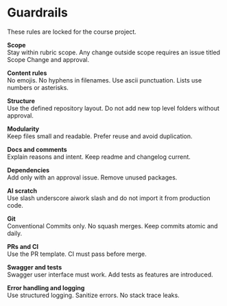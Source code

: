 # Guardrails

These rules are locked for the course project.

**Scope**  
Stay within rubric scope. Any change outside scope requires an issue titled Scope Change and approval.

**Content rules**  
No emojis. No hyphens in filenames. Use ascii punctuation. Lists use numbers or asterisks.

**Structure**  
Use the defined repository layout. Do not add new top level folders without approval.

**Modularity**  
Keep files small and readable. Prefer reuse and avoid duplication.

**Docs and comments**  
Explain reasons and intent. Keep readme and changelog current.

**Dependencies**  
Add only with an approval issue. Remove unused packages.

**AI scratch**  
Use slash underscore aiwork slash and do not import it from production code.

**Git**  
Conventional Commits only. No squash merges. Keep commits atomic and daily.

**PRs and CI**  
Use the PR template. CI must pass before merge.

**Swagger and tests**  
Swagger user interface must work. Add tests as features are introduced.

**Error handling and logging**  
Use structured logging. Sanitize errors. No stack trace leaks.
